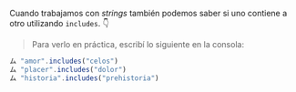 Cuando trabajamos con _strings_ también podemos saber si uno contiene a otro utilizando `includes`. :point_down:

> Para verlo en práctica, escribí lo siguiente en la consola:
>
``` javascript
ム "amor".includes("celos")
ム "placer".includes("dolor")
ム "historia".includes("prehistoria")
```